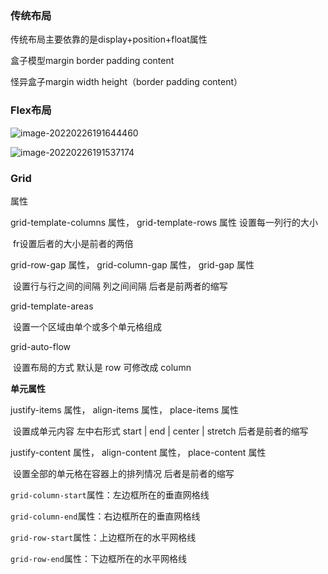 ### 传统布局

传统布局主要依靠的是display+position+float属性

盒子模型margin border padding content

怪异盒子margin width height（border padding content）

### Flex布局

![image-20220226191644460](E:\学习心得\前端\view\image-20220226191644460.png)

![image-20220226191537174](E:\学习心得\前端\view\image-20220226191537174.png)

### Grid

属性

grid-template-columns 属性， grid-template-rows 属性 设置每一列行的大小

​	fr设置后者的大小是前者的两倍

grid-row-gap 属性， grid-column-gap 属性， grid-gap 属性

​	设置行与行之间的间隔 	列之间间隔   后者是前两者的缩写

grid-template-areas

​	设置一个区域由单个或多个单元格组成

 grid-auto-flow

​	设置布局的方式 默认是 row  可修改成 column

**单元属性**

justify-items 属性， align-items 属性， place-items 属性

​	设置成单元内容 左中右形式 start | end | center | stretch  后者是前者的缩写

justify-content 属性， align-content 属性， place-content 属性

​	设置全部的单元格在容器上的排列情况  后者是前者的缩写

`grid-column-start`属性：左边框所在的垂直网格线

`grid-column-end`属性：右边框所在的垂直网格线

`grid-row-start`属性：上边框所在的水平网格线

`grid-row-end`属性：下边框所在的水平网格线

